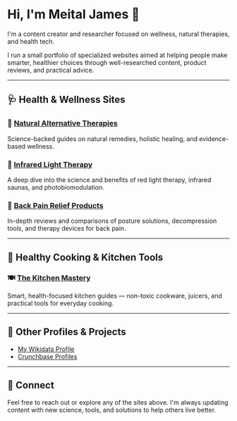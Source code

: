 # Hi, I'm Meital James 👋

I'm a content creator and researcher focused on wellness, natural therapies, and health tech.

I run a small portfolio of specialized websites aimed at helping people make smarter, healthier choices through well-researched content, product reviews, and practical advice.

---

## 🩺 Health & Wellness Sites

### 🌿 [Natural Alternative Therapies](https://natural-alternative-therapies.com)
Science-backed guides on natural remedies, holistic healing, and evidence-based wellness.

### 🔴 [Infrared Light Therapy](https://infrared-light-therapy.com)
A deep dive into the science and benefits of red light therapy, infrared saunas, and photobiomodulation.

### 💪 [Back Pain Relief Products](https://back-pain-relief-products.net)
In-depth reviews and comparisons of posture solutions, decompression tools, and therapy devices for back pain.

---

## 🍳 Healthy Cooking & Kitchen Tools

### 🍽️ [The Kitchen Mastery](https://thekitchenmastery.com)
Smart, health-focused kitchen guides — non-toxic cookware, juicers, and practical tools for everyday cooking.

---

## 🧩 Other Profiles & Projects

- [My Wikidata Profile](https://www.wikidata.org/wiki/Q135437355)
- [Crunchbase Profiles](https://www.crunchbase.com/person/meital-james)

---

## 🔗 Connect
Feel free to reach out or explore any of the sites above. I'm always updating content with new science, tools, and solutions to help others live better.
